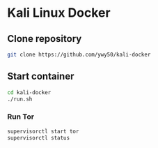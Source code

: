 # Kali Linux Docker

## Clone repository

```bash
git clone https://github.com/ywy50/kali-docker
```

## Start container

```bash
cd kali-docker
./run.sh
```

### Run Tor

```bash
supervisorctl start tor
supervisorctl status
```
